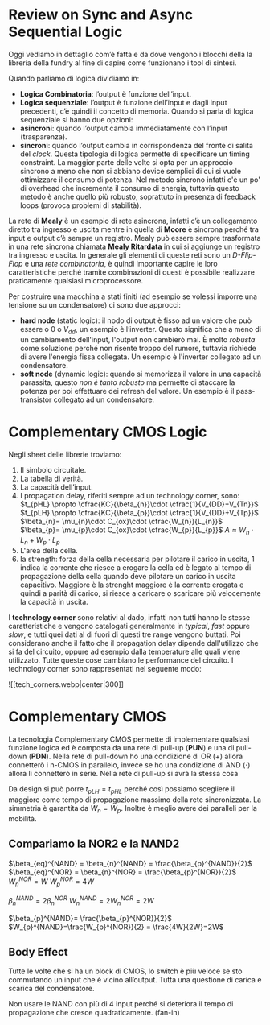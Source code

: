 # Review on Sync and Async Sequential Logic

Oggi vediamo in dettaglio com’è fatta e da dove vengono i blocchi della la libreria della fundry al fine di capire come funzionano i tool di sintesi.

Quando parliamo di logica dividiamo in:
- **Logica Combinatoria**: l’output è funzione dell’input.
- **Logica sequenziale**: l’output è funzione dell’input e dagli input precedenti, c’è quindi il concetto di memoria.
Quando si parla di logica sequenziale si hanno due opzioni:
- **asincroni**: quando l’output cambia immediatamente con l’input (trasparenza).
- **sincroni**: quando l’output cambia in corrispondenza del fronte di salita del *clock*. Questa tipologia di logica permette di specificare un timing constraint. 
La maggior parte delle volte si opta per un approccio sincrono a meno che non si abbiano device semplici di cui si vuole ottimizzare il consumo di potenza. Nel metodo sincrono infatti c'è un po' di overhead che incrementa il consumo di energia, tuttavia questo metodo è anche quello più robusto, soprattuto in presenza di feedback loops (provoca problemi di stabilità). 

La rete di **Mealy** è un esempio di rete asincrona, infatti c’è un collegamento diretto tra ingresso e uscita mentre in quella di **Moore** è sincrona perché tra input e output c’è sempre un registro.
Mealy può essere sempre trasformata in una rete sincrona chiamata **Mealy Ritardata** in cui si aggiunge un registro tra ingresso e uscita.
In generale gli elementi di queste reti sono un *D-Flip-Flop* e una *rete combinatoria*, è quindi importante capire le loro caratteristiche perché tramite combinazioni di questi è possibile realizzare praticamente qualsiasi microprocessore. 

Per costruire una macchina a stati finiti (ad esempio se volessi imporre una tensione su un condensatore) ci sono due approcci:
- **hard node** (static logic): il nodo di output è fisso ad un valore che può essere o $0$ o $V_{dd}$, un esempio è l’inverter. Questo significa che a meno di un cambiamento dell'input, l'output non cambierò mai. È molto *robusta* come soluzione perché non risente troppo del rumore, tuttavia richiede di avere l'energia fissa collegata. Un esempio è l'inverter collegato ad un condensatore. 
- **soft node** (dynamic logic): quando si memorizza il valore in una capacità parassita, questo *non è tanto robusto* ma permette di staccare la potenza per poi effettuare dei refresh del valore. Un esempio è il pass-transistor collegato ad un condensatore. 

# Complementary CMOS Logic

Negli sheet delle librerie troviamo:
1. Il simbolo circuitale.
2. La tabella di verità.
3. La capacità dell’input.
4. I propagation delay, riferiti sempre ad un technology corner, sono: 
	$t_{pHL} \propto \cfrac{KC}{\beta_{n}}\cdot \cfrac{1}{V_{DD}+V_{Tn}}$ 
	$t_{pLH} \propto \cfrac{KC}{\beta_{p}}\cdot \cfrac{1}{V_{DD}+V_{Tp}}$
	$\beta_{n}= \mu_{n}\cdot C_{ox}\cdot \cfrac{W_{n}}{L_{n}}$
	$\beta_{p}= \mu_{p}\cdot C_{ox}\cdot \cfrac{W_{p}}{L_{p}}$
	$A \approx W_{n}\cdot L_{n}+ W_{p}\cdot L_{p}$
5.  L'area della cella.
6. la strength: forza della cella necessaria per pilotare il carico in uscita, 1 indica la corrente che riesce a erogare la cella ed è legato al tempo di propagazione della cella quando deve pilotare un carico in uscita capacitivo. Maggiore è la strenght maggiore è la corrente erogata e quindi a parità di carico, si riesce a caricare o scaricare più velocemente la capacità in uscita. 

I **technology corner** sono relativi al dado, infatti non tutti hanno le stesse caratteristiche e vengono catalogati generalmente in *typical*, *fast* oppure *slow*, e tutti quei dati al di fuori di questi tre range vengono buttati. Poi considerano anche il fatto che il propagation delay dipende dall'utilizzo che si fa del circuito, oppure ad esempio dalla temperature alle quali viene utilizzato. Tutte queste cose cambiano le performance del circuito. 
I technology corner sono rappresentati nel seguente modo:

![[tech_corners.webp|center|300]]

# Complementary CMOS 

La tecnologia Complementary CMOS permette di implementare qualsiasi funzione logica ed è composta da una rete di pull-up (**PUN**) e una di pull-down (**PDN**).
Nella rete di pull-down ho una condizione di OR ($+$) allora connetterò i n-CMOS in parallelo, invece se ho una condizione di AND ($\cdot$) allora li connetterò in serie. 
Nella rete di pull-up si avrà la stessa cosa 

Da design si può porre $t_{pLH} = t_{pHL}$ perché così possiamo scegliere il maggiore come tempo di propagazione massimo della rete sincronizzata.
La simmetria è garantita da $W_{n}= W_{p}$.
Inoltre è meglio avere dei paralleli per la mobilità.

## Compariamo la NOR2 e la NAND2

$\beta_{eq}^{NAND} = \beta_{n}^{NAND} = \frac{\beta_{p}^{NAND}}{2}$
$\beta_{eq}^{NOR} = \beta_{n}^{NOR} = \frac{\beta_{p}^{NOR}}{2}$
$W_{n}^{NOR}= W$
$W_{p}^{NOR} = 4W$

$\beta_{n}^{NAND}= 2\beta_{n}^{NOR}$
$W_{n}^{NAND}=2W_{n}^{NOR} = 2W$

$\beta_{p}^{NAND}= \frac{\beta_{p}^{NOR}}{2}$
$W_{p}^{NAND}=\frac{W_{p}^{NOR}}{2} = \frac{4W}{2W}=2W$

## Body Effect

Tutte le volte che si ha un block di CMOS, lo switch è più veloce se sto commutando un input che è vicino all’output. Tutta una questione di carica e scarica del condensatore.

Non usare le NAND con più di 4 input perché si deteriora il tempo di propagazione che cresce quadraticamente. (fan-in)
